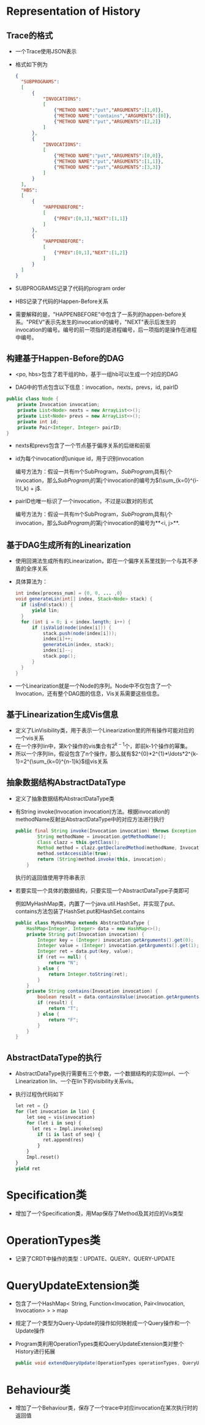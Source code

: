 # Representation of History
## Trace的格式

* 一个Trace使用JSON表示

* 格式如下例为

  ```json
  {
  	"SUBPROGRAMS":
  	[
  		{
  			"INVOCATIONS":
  			[
  				{"METHOD NAME":"put","ARGUMENTS":[1,0]},
  				{"METHOD NAME":"contains","ARGUMENTS":[0]},
  				{"METHOD NAME":"put","ARGUMENTS":[2,2]}
  			]
  		}, 
  		{
  			"INVOCATIONS":
  			[
  				{"METHOD NAME":"put","ARGUMENTS":[0,0]},
  				{"METHOD NAME":"put","ARGUMENTS":[1,1]},
  				{"METHOD NAME":"put","ARGUMENTS":[3,3]}
  			]
  		}
  	],
  	"HBS":
  	[
  		{
  			"HAPPENBEFORE":
  			[
  				{"PREV":[0,1],"NEXT":[1,1]}
  			]
  		},
  		{
  			"HAPPENBEFORE":
  			[
  				{"PREV":[0,1],"NEXT":[1,2]}
  			]
  		}
  	]
  }
  
  
  ```

* SUBPROGRAMS记录了代码的program order

* HBS记录了代码的Happen-Before关系

* 需要解释的是，"HAPPENBEFORE"中包含了一系列的happen-before关系。"PREV"表示先发生的invocation的编号，"NEXT"表示后发生的invocation的编号。编号的前一项指的是进程编号，后一项指的是操作在进程中编号。

## 构建基于Happen-Before的DAG

* <po, hbs>包含了若干组的hb，基于一组hb可以生成一个对应的DAG

* DAG中的节点包含以下信息：invocation，nexts，prevs，id, pairID

```java
public class Node {
    private Invocation invocation;
    private List<Node> nexts = new ArrayList<>();
    private List<Node> prevs = new ArrayList<>();
    private int id;
    private Pair<Integer, Integer> pairID;
}
```

* nexts和prevs包含了一个节点基于偏序关系的后继和前驱

* id为每个invocation的unique id，用于识别invocation

  编号方法为：假设一共有m个SubProgram，$SubProgram_i$具有$l_i$个invocation，那么$SubProgram_i$的第j个invocation的编号为$(\sum_{k=0}^{i-1}l_k) + j$.

* pairID也唯一标识了一个invocation，不过是以数对的形式

  编号方法为：假设一共有m个SubProgram，$SubProgram_i$具有$l_i$个invocation，那么$SubProgram_i$的第j个invocation的编号为**<i, j>**.

## 基于DAG生成所有的Linearization

* 使用回溯法生成所有的Linearization，即在一个偏序关系里找到一个与其不矛盾的全序关系

* 具体算法为：

  ```java
  int index[process_num] = {0, 0, ... ,0}
  void generateLin(int[] index, Stack<Node> stack) {
  	if (isEnd(stack)) {
  		yield lin;
  	}
  	for (int i = 0; i < index.length; i++) {
  		if (isValid(node(index[i])) {
  			stack.push(node(index[i]));
  			index[i]++;
  			generateLin(index, stack);
  			index[i]--;
  			stack.pop();
  		}
  	}
  }
  ```

* 一个Linearization就是一个Node的序列。Node中不仅包含了一个Invocation，还有整个DAG图的信息，Vis关系需要这些信息。

## 基于Linearization生成Vis信息

* 定义了LinVisibility类，用于表示一个Linearization里的所有操作可能对应的一个vis关系
* 在一个序列lin中，第k个操作的vis集合有$2^{k-1}$个，即前k-1个操作的幂集。
* 所以一个序列lin，假设包含了n个操作，那么就有$2^{0}*2^{1}*\ldots*2^{k-1}=2^{\sum_{k=0}^{n-1}k}$组vis关系

## 抽象数据结构AbstractDataType

* 定义了抽象数据结构AbstractDataType类

* 有String invoke(Invocation invocation)方法。根据invocation的methodName反射出AbstractDataType中的对应方法进行执行

  ```java
  public final String invoke(Invocation invocation) throws Exception {
          String methodName = invocation.getMethodName();
          Class clazz = this.getClass();
          Method method = clazz.getDeclaredMethod(methodName, Invocation.class);
          method.setAccessible(true);
          return (String)method.invoke(this, invocation);
      }
  ```

  执行的返回值使用字符串表示

* 若要实现一个具体的数据结构，只要实现一个AbstractDataType子类即可

  例如MyHashMap类，内置了一个java.util.HashSet，并实现了put、contains方法包装了HashSet.put和HashSet.contains

  ```java
  public class MyHashMap extends AbstractDataType {
      HashMap<Integer, Integer> data = new HashMap<>();
      private String put(Invocation invocation) {
          Integer key = (Integer) invocation.getArguments().get(0);
          Integer value = (Integer) invocation.getArguments().get(1);
          Integer ret = data.put(key, value);
          if (ret == null) {
              return "N";
          } else {
              return Integer.toString(ret);
          }
      }
      private String contains(Invocation invocation) {
          boolean result = data.containsValue(invocation.getArguments().get(0));
          if (result) {
              return "T";
          } else {
              return "F";
          }
      }
  }
  ```

  

## AbstractDataType的执行

* AbstractDataType执行需要有三个参数，一个数据结构的实现Impl、一个Linearization lin、一个在lin下的visibility关系vis。

* 执行过程伪代码如下

  ```python
  let ret = {}
  for (let invocation in lin) {
      let seq = vis(invocation)
      for (let i in seq) {
      	let res = Impl.invoke(seq)
          if (i is last of seq) {
          	ret.append(res)
          }
      }
      Impl.reset()
  }
  yield ret
  ```

  

# Specification类

* 增加了一个Specification类，用Map保存了Method及其对应的Vis类型

# OperationTypes类

* 记录了CRDT中操作的类型：UPDATE、QUERY、QUERY-UPDATE

# QueryUpdateExtension类

* 包含了一个HashMap< String, Function<Invocation, Pair<Invocation, Invocation> > > map

* 规定了一个类型为Query-Update的操作如何映射成一个Query操作和一个Update操作

* Program类利用OperationTypes类和QueryUpdateExtension类对整个History进行拓展

  ```java
  public void extendQueryUpdate(OperationTypes operationTypes, QueryUpdateExtension queryUpdateExtension)
  ```

  

# Behaviour类

* 增加了一个Behaviour类，保存了一个trace中对应invocation在某次执行时的返回值
